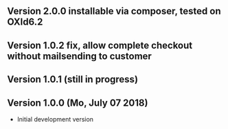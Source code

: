 ## Version 2.0.0 installable via composer, tested on OXId6.2

## Version 1.0.2 fix, allow complete checkout without mailsending to customer

## Version 1.0.1 (still in progress)

## Version 1.0.0 (Mo, July 07 2018)
* Initial development version